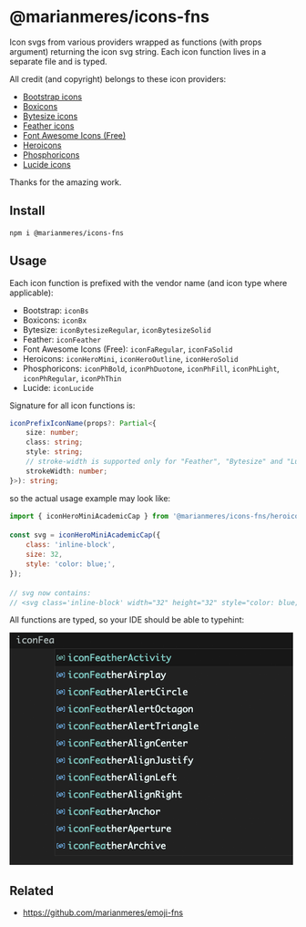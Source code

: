 # @marianmeres/icons-fns

Icon svgs from various providers wrapped as functions (with props argument)
returning the icon svg string. Each icon function lives in a separate file and is typed.

All credit (and copyright) belongs to these icon providers:

- [Bootstrap icons](https://icons.getbootstrap.com/)
- [Boxicons](https://boxicons.com/)
- [Bytesize icons](https://danklammer.com/bytesize-icons/)
- [Feather icons](https://feathericons.com/)
- [Font Awesome Icons (Free)](https://fontawesome.com/icons)
- [Heroicons](https://heroicons.com/)
- [Phosphoricons](https://phosphoricons.com/)
- [Lucide icons](https://lucide.dev/)

Thanks for the amazing work.

## Install

```shell
npm i @marianmeres/icons-fns
```

## Usage

Each icon function is prefixed with the vendor name (and icon type where applicable):

- Bootstrap: `iconBs`
- Boxicons: `iconBx`
- Bytesize: `iconBytesizeRegular`, `iconBytesizeSolid`
- Feather: `iconFeather`
- Font Awesome Icons (Free): `iconFaRegular`, `iconFaSolid`
- Heroicons: `iconHeroMini`, `iconHeroOutline`, `iconHeroSolid`
- Phosphoricons: `iconPhBold`, `iconPhDuotone`, `iconPhFill`, `iconPhLight`, `iconPhRegular`, `iconPhThin`
- Lucide: `iconLucide`

Signature for all icon functions is:

```typescript
iconPrefixIconName(props?: Partial<{
    size: number;
    class: string;
    style: string;
    // stroke-width is supported only for "Feather", "Bytesize" and "Lucide"
    strokeWidth: number;
}>): string;

```

so the actual usage example may look like:

```javascript
import { iconHeroMiniAcademicCap } from '@marianmeres/icons-fns/heroicons/mini/iconHeroMiniAcademicCap.js';

const svg = iconHeroMiniAcademicCap({
	class: 'inline-block',
	size: 32,
	style: 'color: blue;',
});

// svg now contains:
// <svg class='inline-block' width="32" height="32" style="color: blue;" ... >...</svg>
```

All functions are typed, so your IDE should be able to typehint:

![IDE typehint screenshot](screenshots/screenshot-IDE.png)

## Related

- https://github.com/marianmeres/emoji-fns
